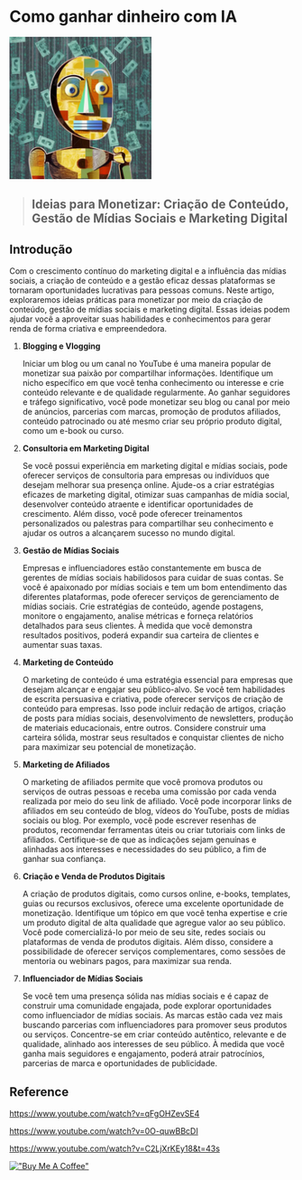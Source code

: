 # Como ganhar dinheiro com IA

<img src="./imgs/19--[Artigo]--Como_ganhar_dinheiro_com_IA.png" height="50%" width="50%" alt="Unform" />

> ## Ideias para Monetizar: Criação de Conteúdo, Gestão de Mídias Sociais e Marketing Digital

## Introdução
Com o crescimento contínuo do marketing digital e a influência das mídias sociais, a criação de conteúdo e a gestão eficaz dessas plataformas se tornaram oportunidades lucrativas para pessoas comuns. Neste artigo, exploraremos ideias práticas para monetizar por meio da criação de conteúdo, gestão de mídias sociais e marketing digital. Essas ideias podem ajudar você a aproveitar suas habilidades e conhecimentos para gerar renda de forma criativa e empreendedora.

1. **Blogging e Vlogging**

   Iniciar um blog ou um canal no YouTube é uma maneira popular de monetizar sua paixão por compartilhar informações. Identifique um nicho específico em que você tenha conhecimento ou interesse e crie conteúdo relevante e de qualidade regularmente. Ao ganhar seguidores e tráfego significativo, você pode monetizar seu blog ou canal por meio de anúncios, parcerias com marcas, promoção de produtos afiliados, conteúdo patrocinado ou até mesmo criar seu próprio produto digital, como um e-book ou curso.

2. **Consultoria em Marketing Digital**
   
   Se você possui experiência em marketing digital e mídias sociais, pode oferecer serviços de consultoria para empresas ou indivíduos que desejam melhorar sua presença online. Ajude-os a criar estratégias eficazes de marketing digital, otimizar suas campanhas de mídia social, desenvolver conteúdo atraente e identificar oportunidades de crescimento. Além disso, você pode oferecer treinamentos personalizados ou palestras para compartilhar seu conhecimento e ajudar os outros a alcançarem sucesso no mundo digital.

3. **Gestão de Mídias Sociais**
   
   Empresas e influenciadores estão constantemente em busca de gerentes de mídias sociais habilidosos para cuidar de suas contas. Se você é apaixonado por mídias sociais e tem um bom entendimento das diferentes plataformas, pode oferecer serviços de gerenciamento de mídias sociais. Crie estratégias de conteúdo, agende postagens, monitore o engajamento, analise métricas e forneça relatórios detalhados para seus clientes. À medida que você demonstra resultados positivos, poderá expandir sua carteira de clientes e aumentar suas taxas.

4. **Marketing de Conteúdo**
   
   O marketing de conteúdo é uma estratégia essencial para empresas que desejam alcançar e engajar seu público-alvo. Se você tem habilidades de escrita persuasiva e criativa, pode oferecer serviços de criação de conteúdo para empresas. Isso pode incluir redação de artigos, criação de posts para mídias sociais, desenvolvimento de newsletters, produção de materiais educacionais, entre outros. Considere construir uma carteira sólida, mostrar seus resultados e conquistar clientes de nicho para maximizar seu potencial de monetização.

5. **Marketing de Afiliados**
   
   O marketing de afiliados permite que você promova produtos ou serviços de outras pessoas e receba uma comissão por cada venda realizada por meio do seu link de afiliado. Você pode incorporar links de afiliados em seu conteúdo de blog, vídeos do YouTube, posts de mídias sociais ou blog. Por exemplo, você pode escrever resenhas de produtos, recomendar ferramentas úteis ou criar tutoriais com links de afiliados. Certifique-se de que as indicações sejam genuínas e alinhadas aos interesses e necessidades do seu público, a fim de ganhar sua confiança.

6. **Criação e Venda de Produtos Digitais**
   
   A criação de produtos digitais, como cursos online, e-books, templates, guias ou recursos exclusivos, oferece uma excelente oportunidade de monetização. Identifique um tópico em que você tenha expertise e crie um produto digital de alta qualidade que agregue valor ao seu público. Você pode comercializá-lo por meio de seu site, redes sociais ou plataformas de venda de produtos digitais. Além disso, considere a possibilidade de oferecer serviços complementares, como sessões de mentoria ou webinars pagos, para maximizar sua renda.

7. **Influenciador de Mídias Sociais**
   
   Se você tem uma presença sólida nas mídias sociais e é capaz de construir uma comunidade engajada, pode explorar oportunidades como influenciador de mídias sociais. As marcas estão cada vez mais buscando parcerias com influenciadores para promover seus produtos ou serviços. Concentre-se em criar conteúdo autêntico, relevante e de qualidade, alinhado aos interesses de seu público. À medida que você ganha mais seguidores e engajamento, poderá atrair patrocínios, parcerias de marca e oportunidades de publicidade.


## Reference

https://www.youtube.com/watch?v=qFgOHZevSE4

https://www.youtube.com/watch?v=0O-quwBBcDI

https://www.youtube.com/watch?v=C2LjXrKEy18&t=43s


[!["Buy Me A Coffee"](https://user-images.githubusercontent.com/1376749/120938564-50c59780-c6e1-11eb-814f-22a0399623c5.png)](https://www.buymeacoffee.com/govinda777)